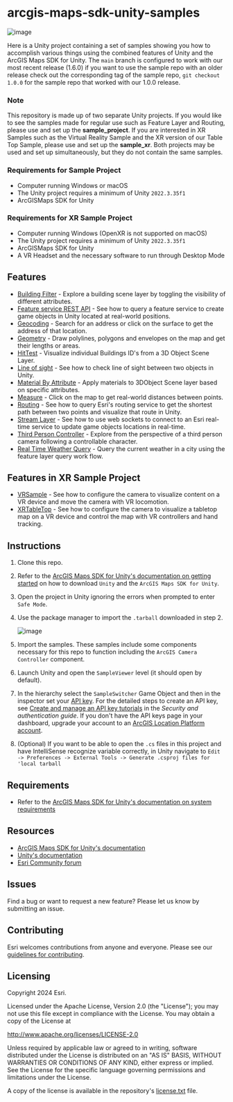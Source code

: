 # arcgis-maps-sdk-unity-samples

![image](arcgis-maps-sdk-unity-samples.png)

Here is a Unity project containing a set of samples showing you how to accomplish various things using the combined features of Unity and the ArcGIS Maps SDK for Unity. The `main` branch is configured to work with our most recent release (1.6.0) if you want to use the sample repo with an older release check out the corresponding tag of the sample repo, `git checkout 1.0.0` for the sample repo that worked with our 1.0.0 release.

### Note

This repository is made up of two separate Unity projects. If you would like to see the samples made for regular use such as Feature Layer and Routing, please use and set up the **sample_project**. If you are interested in XR Samples such as the Virtual Reality Sample and the XR version of our Table Top Sample, please use and set up the **sample_xr**. Both projects may be used and set up simultaneously, but they do not contain the same samples.

### Requirements for Sample Project

* Computer running Windows or macOS
* The Unity project requires a minimum of Unity `2022.3.35f1`
* ArcGISMaps SDK for Unity

### Requirements for XR Sample Project

* Computer running Windows (OpenXR is not supported on macOS)
* The Unity project requires a minimum of Unity `2022.3.35f1`
* ArcGISMaps SDK for Unity
* A VR Headset and the necessary software to run through Desktop Mode

## Features
* [Building Filter](https://github.com/Esri/arcgis-maps-sdk-unity-samples/tree/main/sample_project/Assets/SampleViewer/Samples/BuildingFilter) - Explore a building scene layer by toggling the visibility of different attributes.
* [Feature service REST API](https://github.com/Esri/arcgis-maps-sdk-unity-samples/tree/main/sample_project/Assets/SampleViewer/Samples/FeatureLayer) - See how to query a feature service to create game objects in Unity located at real-world positions.
* [Geocoding](https://github.com/Esri/arcgis-maps-sdk-unity-samples/tree/main/sample_project/Assets/SampleViewer/Samples/Geocoding) - Search for an address or click on the surface to get the address of that location.
* [Geometry](https://github.com/Esri/arcgis-maps-sdk-unity-samples/tree/main/sample_project/Assets/SampleViewer/Samples/Geometry) - Draw polylines, polygons and envelopes on the map and get their lengths or areas.
* [HitTest](https://github.com/Esri/arcgis-maps-sdk-unity-samples/tree/main/sample_project/Assets/SampleViewer/Samples/HitTest) - Visualize individual Buildings ID's from a 3D Object Scene Layer.
* [Line of sight](https://github.com/Esri/arcgis-maps-sdk-unreal-engine-samples/tree/main/sample_project/Content/SampleViewer/Samples/LineOfSight) - See how to check line of sight between two objects in Unity.
* [Material By Attribute](https://github.com/Esri/arcgis-maps-sdk-unity-samples/tree/main/sample_project/Assets/SampleViewer/Samples/MaterialByAttribute) - Apply materials to 3DObject Scene layer based on specific attributes.
* [Measure](https://github.com/Esri/arcgis-maps-sdk-unity-samples/tree/main/sample_project/Assets/SampleViewer/Samples/Measure) - Click on the map to get real-world distances between points.
* [Routing](https://github.com/Esri/arcgis-maps-sdk-unity-samples/tree/main/sample_project/Assets/SampleViewer/Samples/Routing) - See how to query Esri's routing service to get the shortest path between two points and visualize that route in Unity.
* [Stream Layer](https://github.com/Esri/arcgis-maps-sdk-unity-samples/tree/main/sample_project/Assets/SampleViewer/Samples/StreamLayer) - See how to use web sockets to connect to an Esri real-time service to update game objects locations in real-time.
* [Third Person Controller](https://github.com/Esri/arcgis-maps-sdk-unity-samples/tree/main/sample_project/Assets/SampleViewer/Samples/ThirdPerson) - Explore from the perspective of a third person camera following a controllable character.
* [Real Time Weather Query](https://github.com/Esri/arcgis-maps-sdk-unity-samples/blob/main/sample_project/Assets/SampleViewer/Samples/WeatherQuery/readme.md) - Query the current weather in a city using the feature layer query work flow.

## Features in XR Sample Project

* [VRSample](https://github.com/Esri/arcgis-maps-sdk-unity-samples/tree/main/xr_sample_project//Assets/SampleViewer/Samples/VRSample) - See how to configure the camera to visualize content on a VR device and move the camera with VR locomotion.
* [XRTableTop](https://github.com/Esri/arcgis-maps-sdk-unity-samples/tree/main/xr_sample_project/Assets/SampleViewer/Samples/XRTableTop) - See how to configure the camera to visualize a tabletop map on a VR device and control the map with VR controllers and hand tracking.

## Instructions

1. Clone this repo.
2. Refer to the [ArcGIS Maps SDK for Unity's documentation on getting started](https://developers.arcgis.com/unity/get-started/) on how to download `Unity` and the `ArcGIS Maps SDK for Unity`.
3. Open the project in Unity ignoring the errors when prompted to enter `Safe Mode`.
4. Use the package manager to import the `.tarball` downloaded in step 2.

   ![image](package-manager.png)

5. Import the samples. These samples include some components necessary for this repo to function including the `ArcGIS Camera Controller` component.

6. Launch Unity and open the `SampleViewer` level (it should open by default).

7. In the hierarchy select the `SampleSwitcher` Game Object and then in the inspector set your [API key](https://developers.arcgis.com/documentation/security-and-authentication/api-key-authentication/). For the detailed steps to create an API key, see [Create and manage an API key tutorials](https://developers.arcgis.com/documentation/security-and-authentication/api-key-authentication/tutorials/create-an-api-key/) in the _Security and authentication guide_. If you don't have the API keys page in your dashboard, upgrade your account to an [ArcGIS Location Platform account](https://location.arcgis.com/sign-up/).

8. (Optional) If you want to be able to open the `.cs` files in this project and have IntelliSense recognize variable correctly, in Unity navigate to `Edit -> Preferences -> External Tools -> Generate .csproj files for 'local tarball`

## Requirements

* Refer to the [ArcGIS Maps SDK for Unity's documentation on system requirements](https://developers.arcgis.com/unity/system-requirements/)

## Resources

* [ArcGIS Maps SDK for Unity's documentation](https://developers.arcgis.com/unity/)
* [Unity's documentation](https://docs.unity.com/)
* [Esri Community forum](https://community.esri.com/t5/arcgis-maps-sdks-for-unity-questions/bd-p/arcgis-maps-sdks-unity-questions)

## Issues

Find a bug or want to request a new feature?  Please let us know by submitting an issue.

## Contributing

Esri welcomes contributions from anyone and everyone. Please see our [guidelines for contributing](https://github.com/esri/contributing).

## Licensing

Copyright 2024 Esri.

Licensed under the Apache License, Version 2.0 (the "License");
you may not use this file except in compliance with the License.
You may obtain a copy of the License at

   http://www.apache.org/licenses/LICENSE-2.0

Unless required by applicable law or agreed to in writing, software
distributed under the License is distributed on an "AS IS" BASIS,
WITHOUT WARRANTIES OR CONDITIONS OF ANY KIND, either express or implied.
See the License for the specific language governing permissions and
limitations under the License.

A copy of the license is available in the repository's [license.txt]( https://raw.github.com/Esri/arcgis-maps-sdk-unity-samples/master/license.txt) file.
